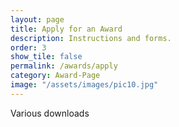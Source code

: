 ```yaml
---
layout: page
title: Apply for an Award
description: Instructions and forms.
order: 3
show_tile: false
permalink: /awards/apply
category: Award-Page
image: "/assets/images/pic10.jpg"
---
```

Various downloads
